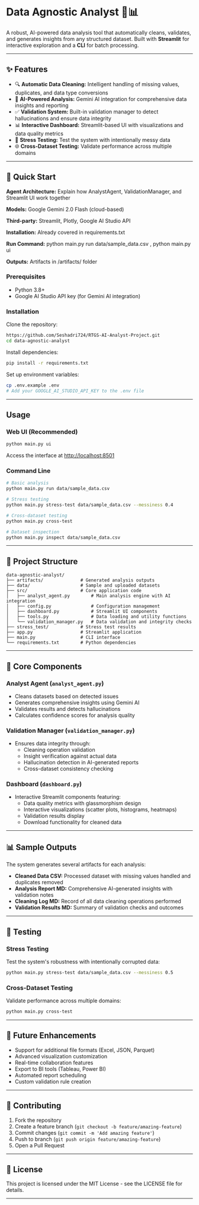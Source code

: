 # Data Agnostic Analyst 🤖📊

A robust, AI-powered data analysis tool that automatically cleans, validates, and generates insights from any structured dataset. Built with **Streamlit** for interactive exploration and a **CLI** for batch processing.

---

## ✨ Features

- 🔍 **Automatic Data Cleaning:** Intelligent handling of missing values, duplicates, and data type conversions
- 🤖 **AI-Powered Analysis:** Gemini AI integration for comprehensive data insights and reporting
- ✅ **Validation System:** Built-in validation manager to detect hallucinations and ensure data integrity
- 📊 **Interactive Dashboard:** Streamlit-based UI with visualizations and data quality metrics
- 🧪 **Stress Testing:** Test the system with intentionally messy data
- 🌐 **Cross-Dataset Testing:** Validate performance across multiple domains

---

## 🚀 Quick Start

**Agent Architecture:** Explain how AnalystAgent, ValidationManager, and Streamlit UI work together

**Models:** Google Gemini 2.0 Flash (cloud-based)

**Third-party:** Streamlit, Plotly, Google AI Studio API

**Installation:** Already covered in requirements.txt

**Run Command:** python main.py run data/sample_data.csv , python main.py ui

**Outputs:** Artifacts in /artifacts/ folder


### Prerequisites

- Python 3.8+
- Google AI Studio API key (for Gemini AI integration)

### Installation

Clone the repository:

```bash
https://github.com/Seshadri724/RTGS-AI-Analyst-Project.git
cd data-agnostic-analyst
```

Install dependencies:

```bash
pip install -r requirements.txt
```

Set up environment variables:

```bash
cp .env.example .env
# Add your GOOGLE_AI_STUDIO_API_KEY to the .env file
```

---

## Usage

### Web UI (Recommended)

```bash
python main.py ui
```
Access the interface at [http://localhost:8501](http://localhost:8501)

### Command Line

```bash
# Basic analysis
python main.py run data/sample_data.csv

# Stress testing
python main.py stress-test data/sample_data.csv --messiness 0.4

# Cross-dataset testing
python main.py cross-test

# Dataset inspection
python main.py inspect data/sample_data.csv
```

---

## 📁 Project Structure

```
data-agnostic-analyst/
├── artifacts/              # Generated analysis outputs
├── data/                   # Sample and uploaded datasets
├── src/                    # Core application code
│   ├── analyst_agent.py        # Main analysis engine with AI integration
│   ├── config.py               # Configuration management
│   ├── dashboard.py            # Streamlit UI components
│   ├── tools.py                # Data loading and utility functions
│   └── validation_manager.py   # Data validation and integrity checks
├── stress_test/            # Stress test results
├── app.py                  # Streamlit application
├── main.py                 # CLI interface
└── requirements.txt        # Python dependencies
```

---

## 🔧 Core Components

### Analyst Agent (`analyst_agent.py`)
- Cleans datasets based on detected issues
- Generates comprehensive insights using Gemini AI
- Validates results and detects hallucinations
- Calculates confidence scores for analysis quality

### Validation Manager (`validation_manager.py`)
- Ensures data integrity through:
  - Cleaning operation validation
  - Insight verification against actual data
  - Hallucination detection in AI-generated reports
  - Cross-dataset consistency checking

### Dashboard (`dashboard.py`)
- Interactive Streamlit components featuring:
  - Data quality metrics with glassmorphism design
  - Interactive visualizations (scatter plots, histograms, heatmaps)
  - Validation results display
  - Download functionality for cleaned data

---

## 📊 Sample Outputs

The system generates several artifacts for each analysis:

- **Cleaned Data CSV:** Processed dataset with missing values handled and duplicates removed
- **Analysis Report MD:** Comprehensive AI-generated insights with validation notes
- **Cleaning Log MD:** Record of all data cleaning operations performed
- **Validation Results MD:** Summary of validation checks and outcomes

---

## 🧪 Testing

### Stress Testing

Test the system's robustness with intentionally corrupted data:

```bash
python main.py stress-test data/sample_data.csv --messiness 0.5
```

### Cross-Dataset Testing

Validate performance across multiple domains:

```bash
python main.py cross-test
```

---

## 🔮 Future Enhancements

- Support for additional file formats (Excel, JSON, Parquet)
- Advanced visualization customization
- Real-time collaboration features
- Export to BI tools (Tableau, Power BI)
- Automated report scheduling
- Custom validation rule creation

---

## 🤝 Contributing

1. Fork the repository
2. Create a feature branch (`git checkout -b feature/amazing-feature`)
3. Commit changes (`git commit -m 'Add amazing feature'`)
4. Push to branch (`git push origin feature/amazing-feature`)
5. Open a Pull Request

---

## 📄 License

This project is licensed under the MIT License - see the LICENSE file for details.

---
